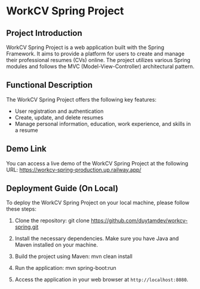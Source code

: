 



# WorkCV Spring Project

## Project Introduction
WorkCV Spring Project is a web application built with the Spring Framework. It aims to provide a platform for users to create and manage their professional resumes (CVs) online. The project utilizes various Spring modules and follows the MVC (Model-View-Controller) architectural pattern.

## Functional Description
The WorkCV Spring Project offers the following key features:
- User registration and authentication
- Create, update, and delete resumes
- Manage personal information, education, work experience, and skills in a resume

## Demo Link
You can access a live demo of the WorkCV Spring Project at the following URL:
https://workcv-spring-production.up.railway.app/

## Deployment Guide (On Local)
To deploy the WorkCV Spring Project on your local machine, please follow these steps:

1. Clone the repository:
git clone https://github.com/duytamdev/workcv-spring.git


2. Install the necessary dependencies. Make sure you have Java and Maven installed on your machine.


3. Build the project using Maven:
mvn clean install


4. Run the application:
mvn spring-boot:run


5. Access the application in your web browser at `http://localhost:8080`.

